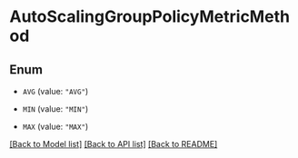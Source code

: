 # AutoScalingGroupPolicyMetricMethod

## Enum


* `AVG` (value: `"AVG"`)

* `MIN` (value: `"MIN"`)

* `MAX` (value: `"MAX"`)


[[Back to Model list]](../README.md#documentation-for-models) [[Back to API list]](../README.md#documentation-for-api-endpoints) [[Back to README]](../README.md)


